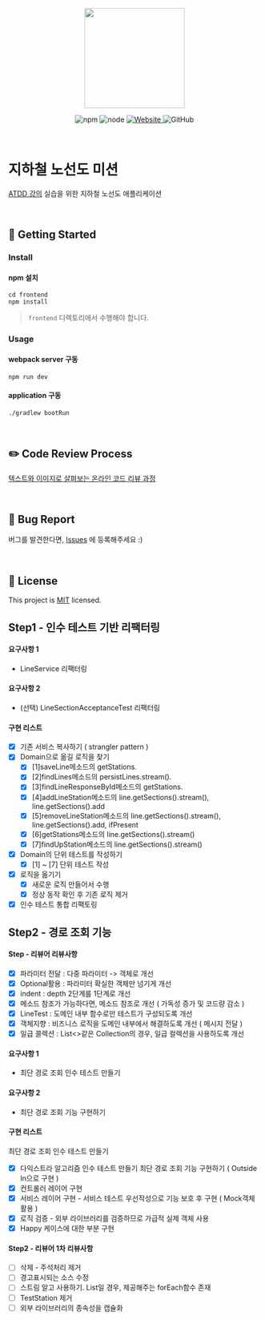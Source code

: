 <p align="center">
    <img width="200px;" src="https://raw.githubusercontent.com/woowacourse/atdd-subway-admin-frontend/master/images/main_logo.png"/>
</p>
<p align="center">
  <img alt="npm" src="https://img.shields.io/badge/npm-6.14.15-blue">
  <img alt="node" src="https://img.shields.io/badge/node-14.18.2-blue">
  <a href="https://edu.nextstep.camp/c/R89PYi5H" alt="nextstep atdd">
    <img alt="Website" src="https://img.shields.io/website?url=https%3A%2F%2Fedu.nextstep.camp%2Fc%2FR89PYi5H">
  </a>
  <img alt="GitHub" src="https://img.shields.io/github/license/next-step/atdd-subway-admin">
</p>

<br>

# 지하철 노선도 미션
[ATDD 강의](https://edu.nextstep.camp/c/R89PYi5H) 실습을 위한 지하철 노선도 애플리케이션

<br>

## 🚀 Getting Started

### Install
#### npm 설치
```
cd frontend
npm install 
```
> `frontend` 디렉토리에서 수행해야 합니다.

### Usage
#### webpack server 구동
```
npm run dev
```
#### application 구동
```
./gradlew bootRun
```
<br>

## ✏️ Code Review Process
[텍스트와 이미지로 살펴보는 온라인 코드 리뷰 과정](https://github.com/next-step/nextstep-docs/tree/master/codereview)

<br>

## 🐞 Bug Report

버그를 발견한다면, [Issues](https://github.com/next-step/atdd-subway-service/issues) 에 등록해주세요 :)

<br>

## 📝 License

This project is [MIT](https://github.com/next-step/atdd-subway-service/blob/master/LICENSE.md) licensed.

## Step1 - 인수 테스트 기반 리팩터링

#### 요구사항 1
- LineService 리팩터링
#### 요구사항 2
- (선택) LineSectionAcceptanceTest 리팩터링
#### 구현 리스트
- [x] 기존 서비스 복사하기 ( strangler pattern )
- [x] Domain으로 옮길 로직을 찾기
    - [x] [1]saveLine메소드의 getStations.
    - [x] [2]findLines메소드의 persistLines.stream().
    - [x] [3]findLineResponseById메소드의 getStations.
    - [x] [4]addLineStation메소드의 line.getSections().stream(), line.getSections().add
    - [x] [5]removeLineStation메소드의 line.getSections().stream(), line.getSections().add, ifPresent
    - [x] [6]getStations메소드의 line.getSections().stream()
    - [x] [7]findUpStation메소드의 line.getSections().stream()
- [x] Domain의 단위 테스트를 작성하기
    - [x] [1] ~ [7] 단위 테스트 작성
- [x] 로직을 옮기기
    - [x] 새로운 로직 만들어서 수행
    - [x] 정상 동작 확인 후 기존 로직 제거 
- [x] 인수 테스트 통합 리팩토링

## Step2 - 경로 조회 기능
#### Step - 리뷰어 리뷰사항
- [x] 파라미터 전달 : 다중 파라미터 -> 객체로 개선 
- [x] Optional활용 : 파라미터 확실한 객체만 넘기게 개선
- [x] indent : depth 2단계를 1단계로 개선
- [x] 메소드 참조가 가능하다면, 메소드 참조로 개선 ( 가독성 증가 및 코드량 감소 )
- [x] LineTest : 도메인 내부 함수로만 테스트가 구성되도록 개선
- [x] 객체지향 : 비즈니스 로직을 도메인 내부에서 해결하도록 개선 ( 메시지 전달 )
- [x] 일급 콜렉션 : List<>같은 Collection의 경우, 일급 컬렉션을 사용하도록 개선

#### 요구사항 1
- 최단 경로 조회 인수 테스트 만들기
#### 요구사항 2
- 최단 경로 조회 기능 구현하기
#### 구현 리스트
최단 경로 조회 인수 테스트 만들기
- [x] 다익스트라 알고리즘 인수 테스트 만들기
최단 경로 조회 기능 구현하기 ( Outside In으로 구현 )
- [x] 컨트롤러 레이어 구현
- [x] 서비스 레이어 구현 - 서비스 테스트 우선작성으로 기능 보호 후 구현 ( Mock객체 활용 )
- [x] 로직 검증 - 외부 라이브러리를 검증하므로 가급적 실제 객체 사용
- [x] Happy 케이스에 대한 부분 구현
#### Step2 - 리뷰어 1차 리뷰사항
- [ ] 삭제 - 주석처리 제거
- [ ] 경고표시되는 소스 수정
- [ ] 스트림 알고 사용하기. List일 경우, 제공해주는 forEach함수 존재
- [ ] TestStation 제거
- [ ] 외부 라이브러리의 종속성을 캡슐화